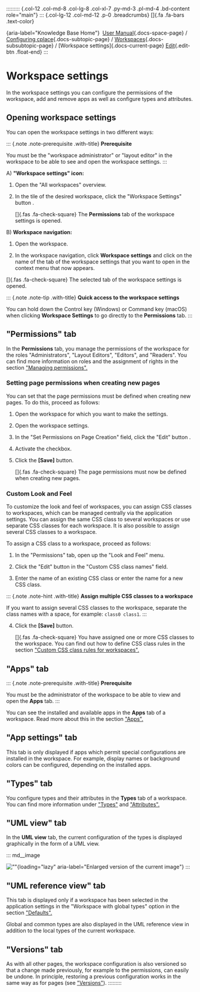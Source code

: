 ::::::::: {.col-12 .col-md-8 .col-lg-8 .col-xl-7 .py-md-3 .pl-md-4 .bd-content role="main"}
::: {.col-lg-12 .col-md-12 .p-0 .breadcrumbs}
[]{.fa .fa-bars .text-color}

[](https://docs.cplace.io/){aria-label="Knowledge Base Home"}  [User
Manual](/user-manual-en/){.docs-space-page} / [Configuring
cplace](/user-manual-en/cplace-konfigurieren/){.docs-subtopic-page} /
[Workspaces](/user-manual-en/cplace-konfigurieren/arbeitsbereiche/){.docs-subsubtopic-page}
/ [Workspace settings]{.docs-current-page} [
Edit](https://github.com/collaborationfactory/cplace-doc-user-enu/blob/release/25.2/cplace-konfigurieren/arbeitsbereiche/arbeitsbereichseinstellungen.md){.edit-btn
.float-end}
:::

# Workspace settings

In the workspace settings you can configure the permissions of the
workspace, add and remove apps as well as configure types and
attributes.

## Opening workspace settings

You can open the workspace settings in two different ways:

::: {.note .note-prerequisite .with-title}
**Prerequisite**

You must be the "workspace administrator" or "layout editor" in the
workspace to be able to see and open the workspace settings.
:::

A\) **"Workspace settings" icon:**

1.  Open the "All workspaces" overview.

2.  In the tile of the desired workspace, click the "Workspace Settings"
    button .

    []{.fas .fa-check-square} The **Permissions** tab of the workspace
    settings is opened.

B\) **Workspace navigation:**

1.  Open the workspace.

2.  In the workspace navigation, click **Workspace settings** and click
    on the name of the tab of the workspace settings that you want to
    open in the context menu that now appears.

[]{.fas .fa-check-square} The selected tab of the workspace settings is
opened.

::: {.note .note-tip .with-title}
**Quick access to the workspace settings**

You can hold down the Control key (Windows) or Command key (macOS) when
clicking **Workspace Settings** to go directly to the **Permissions**
tab.
:::

## "Permissions" tab

In the **Permissions** tab, you manage the permissions of the workspace
for the roles "Administrators", "Layout Editors", "Editors", and
"Readers". You can find more information on roles and the assignment of
rights in the section ["Managing
permissions".](/user-manual-en/cplace-administrieren/berechtigungen-verwalten/)

### Setting page permissions when creating new pages

You can set that the page permissions must be defined when creating new
pages. To do this, proceed as follows:

1.  Open the workspace for which you want to make the settings.

2.  Open the workspace settings.

3.  In the "Set Permissions on Page Creation" field, click the "Edit"
    button .

4.  Activate the checkbox.

5.  Click the **\[Save\]** button.

    []{.fas .fa-check-square} The page permissions must now be defined
    when creating new pages.

### Custom Look and Feel

To customize the look and feel of workspaces, you can assign CSS classes
to workspaces, which can be managed centrally via the application
settings. You can assign the same CSS class to several workspaces or use
separate CSS classes for each workspace. It is also possible to assign
several CSS classes to a workspace.

To assign a CSS class to a workspace, proceed as follows:

1.  In the "Permissions" tab, open up the "Look and Feel" menu.

2.  Click the "Edit" button in the "Custom CSS class names" field.

3.  Enter the name of an existing CSS class or enter the name for a new
    CSS class.

::: {.note .note-hint .with-title}
**Assign multiple CSS classes to a workspace**

If you want to assign several CSS classes to the workspace, separate the
class names with a space, for example: `class0 class1`.
:::

4.  Click the **\[Save\]** button.

    []{.fas .fa-check-square} You have assigned one or more CSS classes
    to the workspace. You can find out how to define CSS class rules in
    the section ["Custom CSS class rules for
    workspaces".](/user-manual-en/cplace-administrieren/applikationseinstellungen/ansichtseinstellungen/#custom-css-class-rules-for-workspaces)

## "Apps" tab

::: {.note .note-prerequisite .with-title}
**Prerequisite**

You must be the administrator of the workspace to be able to view and
open the **Apps** tab.
:::

You can see the installed and available apps in the **Apps** tab of a
workspace. Read more about this in the section
["Apps".](/user-manual-en/cplace-konfigurieren/apps/)

## "App settings" tab

This tab is only displayed if apps which permit special configurations
are installed in the workspace. For example, display names or background
colors can be configured, depending on the installed apps.

## "Types" tab

You configure types and their attributes in the **Types** tab of a
workspace. You can find more information under
["Types"](/user-manual-en/cplace-konfigurieren/typen/) and
["Attributes".](/user-manual-en/cplace-konfigurieren/attribute/)

## "UML view" tab

In the **UML view** tab, the current configuration of the types is
displayed graphically in the form of a UML view.

::: md__image
[](../../../graphics/cplace-konfigurieren/UML-Diagramm-de.png)

![\"\"](../../../graphics/cplace-konfigurieren/UML-Diagramm-de.png){loading="lazy"
aria-label="Enlarged version of the current image"}
:::

## "UML reference view" tab

This tab is displayed only if a workspace has been selected in the
application settings in the "Workspace with global types" option in the
section
["Defaults".](/user-manual-en/cplace-administrieren/applikationseinstellungen/voreinstellungen/)

Global and common types are also displayed in the UML reference view in
addition to the local types of the current workspace.

## "Versions" tab

As with all other pages, the workspace configuration is also versioned
so that a change made previously, for example to the permissions, can
easily be undone. In principle, restoring a previous configuration works
in the same way as for pages (see
["Versions"](/user-manual-en/cplace-anwenden/seiten/versionen/)).
:::::::::
